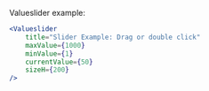 Valueslider example:

```jsx
<Valueslider
    title="Slider Example: Drag or double click"
    maxValue={1000}
    minValue={1}
    currentValue={50}
    sizeH={200}
/>
```